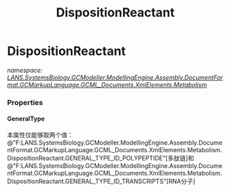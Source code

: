 ﻿---
title: DispositionReactant
---

# DispositionReactant
_namespace: [LANS.SystemsBiology.GCModeller.ModellingEngine.Assembly.DocumentFormat.GCMarkupLanguage.GCML_Documents.XmlElements.Metabolism](N-LANS.SystemsBiology.GCModeller.ModellingEngine.Assembly.DocumentFormat.GCMarkupLanguage.GCML_Documents.XmlElements.Metabolism.html)_





### Properties

#### GeneralType
本属性仅能够取两个值：@"F:LANS.SystemsBiology.GCModeller.ModellingEngine.Assembly.DocumentFormat.GCMarkupLanguage.GCML_Documents.XmlElements.Metabolism.DispositionReactant.GENERAL_TYPE_ID_POLYPEPTIDE"[多肽链]和@"F:LANS.SystemsBiology.GCModeller.ModellingEngine.Assembly.DocumentFormat.GCMarkupLanguage.GCML_Documents.XmlElements.Metabolism.DispositionReactant.GENERAL_TYPE_ID_TRANSCRIPTS"[RNA分子]

